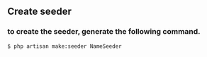 ## Create seeder

### to create the seeder, generate the following command.

```bash
$ php artisan make:seeder NameSeeder
```